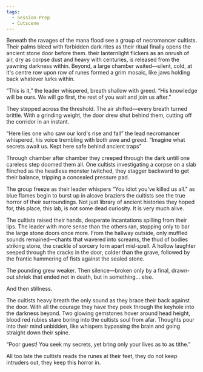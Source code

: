 ```yaml
---
tags:
  - Session-Prep
  - Cutscene
---
```

Beneath the ravages of the mana flood see a group of necromancer cultists. Their palms bleed with forbidden dark rites as their ritual finally opens the ancient stone door before them. their lanternlight flickers as an onrush of air, dry as corpse dust and heavy with centuries, is released from the yawning darkness within. Beyond, a large chamber waited—silent, cold, at it's centre row upon row of runes formed a grim mosaic, like jaws holding back whatever lurks within.

“This is it,” the leader whispered, breath shallow with greed. “His knowledge will be ours. We will go first, the rest of you wait and join us after.”

They stepped across the threshold. The air shifted—every breath turned brittle. With a grinding weight, the door drew shut behind them, cutting off the corridor in an instant.

“Here lies one who saw our lord's rise and fall” the lead necromancer whispered, his voice trembling with both awe and greed. “Imagine what secrets await us. Kept here safe behind ancient traps” 

Through chamber after chamber they creeped through the dark untill one careless step doomed them all. 
One cultists investigating a corpse on a slab flinched as the headless monster twitched, they stagger backward to get their balance, tripping a concealed pressure pad. 

The group freeze as their leader whispers "You idiot you've killed us all." as blue flames begin to burst up in alcove braziers the cultists see the true horror of their surroundings. Not just library of ancient histories they hoped for, this place, this lab, is not some dead curiosity. It is very much alive. 

The cultists raised their hands, desperate incantations spilling from their lips. The leader with more sense than the others ran, stopping only to bar the large stone doors once more. 
From the hallway outside, only muffled sounds remained—chants that wavered into screams, the thud of bodies striking stone, the crackle of sorcery torn apart mid-spell. A hollow laughter seeped through the cracks in the door, colder than the grave, followed by the frantic hammering of fists against the sealed stone.

The pounding grew weaker. Then silence—broken only by a final, drawn-out shriek that ended not in death, but in something… else.

And then stillness.

The cultists heavy breath the only sound as they brace their back against the door. With all the courage they have they peek through the keyhole into the darkness beyond. Two glowing gemstones hover around head height, blood red rubies stare boring into the cultists soul from afar. Thoughts pour into their mind unbidden, like whispers bypassing the brain and going straight down their spine.

“Poor guest! You seek my secrets, yet bring only your lives as to as tithe.”

All too late the cultists reads the runes at their feet, they do not keep intruders out, they keep this horror in. 





